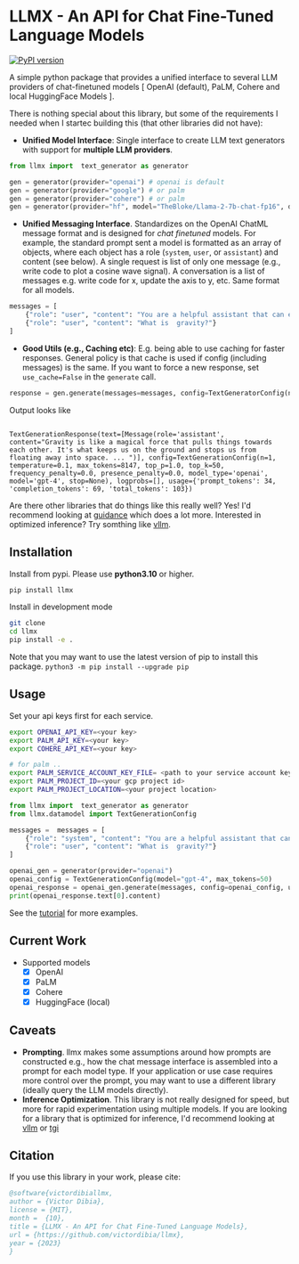 # LLMX - An API for Chat Fine-Tuned Language Models

[![PyPI version](https://badge.fury.io/py/llmx.svg)](https://badge.fury.io/py/llmx)

A simple python package that provides a unified interface to several LLM providers of chat-finetuned models [ OpenAI (default), PaLM, Cohere and local HuggingFace Models ].

There is nothing special about this library, but some of the requirements I needed when I startec building this (that other libraries did not have):

- **Unified Model Interface**: Single interface to create LLM text generators with support for **multiple LLM providers**.

```python
from llmx import  text_generator as generator

gen = generator(provider="openai") # openai is default
gen = generator(provider="google") # or palm
gen = generator(provider="cohere") # or palm
gen = generator(provider="hf", model="TheBloke/Llama-2-7b-chat-fp16", device_map="auto") # run huggingface model locally
```

- **Unified Messaging Interface**. Standardizes on the OpenAI ChatML message format and is designed for _chat finetuned_ models. For example, the standard prompt sent a model is formatted as an array of objects, where each object has a role (`system`, `user`, or `assistant`) and content (see below). A single request is list of only one message (e.g., write code to plot a cosine wave signal). A conversation is a list of messages e.g. write code for x, update the axis to y, etc. Same format for all models.

```python
messages = [
    {"role": "user", "content": "You are a helpful assistant that can explain concepts clearly to a 6 year old child."},
    {"role": "user", "content": "What is  gravity?"}
]
```

- **Good Utils (e.g., Caching etc)**: E.g. being able to use caching for faster responses. General policy is that cache is used if config (including messages) is the same. If you want to force a new response, set `use_cache=False` in the `generate` call.

```python
response = gen.generate(messages=messages, config=TextGeneratorConfig(n=1, use_cache=True))
```

Output looks like

```text

TextGenerationResponse(text=[Message(role='assistant', content="Gravity is like a magical force that pulls things towards each other. It's what keeps us on the ground and stops us from floating away into space. ... ")], config=TextGenerationConfig(n=1, temperature=0.1, max_tokens=8147, top_p=1.0, top_k=50, frequency_penalty=0.0, presence_penalty=0.0, model_type='openai', model='gpt-4', stop=None), logprobs=[], usage={'prompt_tokens': 34, 'completion_tokens': 69, 'total_tokens': 103})

```

Are there other libraries that do things like this really well? Yes! I'd recommend looking at [guidance](https://github.com/microsoft/guidance) which does a lot more. Interested in optimized inference? Try somthing like [vllm](https://github.com/vllm-project/vllm).

## Installation

Install from pypi. Please use **python3.10** or higher.

```bash
pip install llmx
```

Install in development mode

```bash
git clone
cd llmx
pip install -e .
```

Note that you may want to use the latest version of pip to install this package.
`python3 -m pip install --upgrade pip`

## Usage

Set your api keys first for each service.

```bash
export OPENAI_API_KEY=<your key>
export PALM_API_KEY=<your key>
export COHERE_API_KEY=<your key>

# for palm ..
export PALM_SERVICE_ACCOUNT_KEY_FILE= <path to your service account key file>
export PALM_PROJECT_ID=<your gcp project id>
export PALM_PROJECT_LOCATION=<your project location>
```

```python
from llmx import  text_generator as generator
from llmx.datamodel import TextGenerationConfig

messages =  messages = [
    {"role": "system", "content": "You are a helpful assistant that can explain concepts clearly to a 6 year old child."},
    {"role": "user", "content": "What is  gravity?"}
]

openai_gen = generator(provider="openai")
openai_config = TextGenerationConfig(model="gpt-4", max_tokens=50)
openai_response = openai_gen.generate(messages, config=openai_config, use_cache=True)
print(openai_response.text[0].content)

```

See the [tutorial](/notebooks/tutorial.ipynb) for more examples.

## Current Work

- Supported models
  - [x] OpenAI
  - [x] PaLM
  - [x] Cohere
  - [x] HuggingFace (local)

## Caveats

- **Prompting**. llmx makes some assumptions around how prompts are constructed e.g., how the chat message interface is assembled into a prompt for each model type. If your application or use case requires more control over the prompt, you may want to use a different library (ideally query the LLM models directly).
- **Inference Optimization**. This library is not really designed for speed, but more for rapid experimentation using multiple models. If you are looking for a library that is optimized for inference, I'd recommend looking at [vllm](https://github.com/vllm-project/vllm) or [tgi](https://github.com/huggingface/text-generation-inference)

## Citation

If you use this library in your work, please cite:

```bibtex
@software{victordibiallmx,
author = {Victor Dibia},
license = {MIT},
month =  {10},
title = {LLMX - An API for Chat Fine-Tuned Language Models},
url = {https://github.com/victordibia/llmx},
year = {2023}
}
```
